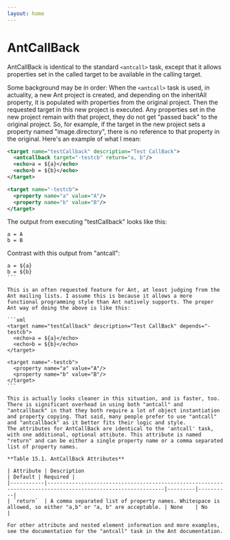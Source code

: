 ```yaml
---
layout: home
---
```

# AntCallBack

AntCallBack is identical to the standard `<antcall>` task, except that it allows properties set in the called target to be available in the calling target.

Some background may be in order: When the `<antcall>` task is used, in actuality, a new Ant project is created, and depending on the inheritAll property, it is populated with properties from the original project. Then the requested target in this new project is executed. Any properties set in the new project remain with that project, they do not get "passed back" to the original project. So, for example, if the target in the new project sets a property named "image.directory", there is no reference to that property in the original. Here's an example of what I mean:

```xml
<target name="testCallback" description="Test CallBack">
  <antcallback target="-testcb" return="a, b"/>
  <echo>a = ${a}</echo>
  <echo>b = ${b}</echo>
</target>

<target name="-testcb">
  <property name="a" value="A"/>
  <property name="b" value="B"/>
</target>
```

The output from executing "testCallback" looks like this:

```
a = A
b = B
```

Contrast with this output from "antcall":

````
a = ${a}
b = ${b}
```

This is an often requested feature for Ant, at least judging from the Ant mailing lists. I assume this is because it allows a more functional programming style than Ant natively supports. The proper Ant way of doing the above is like this:

```xml
<target name="testCallback" description="Test CallBack" depends="-testcb">
  <echo>a = ${a}</echo>
  <echo>b = ${b}</echo>
</target>

<target name="-testcb">
  <property name="a" value="A"/>
  <property name="b" value="B"/>
</target>
```

This is actually looks cleaner in this situation, and is faster, too. There is significant overhead in using both "antcall" and "antcallback" in that they both require a lot of object instantiation and property copying. That said, many people prefer to use "antcall" and "antcallback" as it better fits their logic and style.
The attributes for AntCallBack are identical to the 'antcall' task, with one additional, optional attibute. This attribute is named "return" and can be either a single property name or a comma separated list of property names.

**Table 15.1. AntCallBack Attributes**

| Attribute | Description                                                                                                | Default | Required |
|-----------|------------------------------------------------------------------------------------------------------------|---------|----------|
| `return`  | A comma separated list of property names. Whitespace is allowed, so either "a,b" or "a, b" are acceptable. | None    | No       |

For other attribute and nested element information and more examples, see the documentation for the "antcall" task in the Ant documentation.


